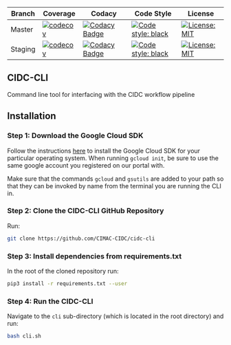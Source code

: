 | Branch  | Coverage                                                                                                                                          | Codacy                                                                                                                                                                                                                                                           | Code Style                                                                                                        | License                                                                                                     |
| ------- | ------------------------------------------------------------------------------------------------------------------------------------------------- | ---------------------------------------------------------------------------------------------------------------------------------------------------------------------------------------------------------------------------------------------------------------- | ----------------------------------------------------------------------------------------------------------------- | ----------------------------------------------------------------------------------------------------------- |
| Master  | [![codecov](https://codecov.io/gh/CIMAC-CIDC/cidc-cli/branch/master/graph/badge.svg)](https://codecov.io/gh/CIMAC-CIDC/cidc-cli/branch/master/)   | [![Codacy Badge](https://api.codacy.com/project/badge/Grade/b705166077e84bd69000e63b7e2f0e7c)](https://www.codacy.com/app/CIMAC-CIDC/cidc-cli?utm_source=github.com&utm_medium=referral&utm_content=CIMAC-CIDC/cidc-cli&utm_campaign=Badge_Grade?branch=master)  | [![Code style: black](https://img.shields.io/badge/code%20style-black-000000.svg)](https://github.com/ambv/black) | [![License: MIT](https://img.shields.io/badge/License-MIT-yellow.svg)](https://opensource.org/licenses/MIT) |
| Staging | [![codecov](https://codecov.io/gh/CIMAC-CIDC/cidc-cli/branch/staging/graph/badge.svg)](https://codecov.io/gh/CIMAC-CIDC/cidc-cli/branch/staging/) | [![Codacy Badge](https://api.codacy.com/project/badge/Grade/b705166077e84bd69000e63b7e2f0e7c)](https://www.codacy.com/app/CIMAC-CIDC/cidc-cli?utm_source=github.com&utm_medium=referral&utm_content=CIMAC-CIDC/cidc-cli&utm_campaign=Badge_Grade?branch=staging) | [![Code style: black](https://img.shields.io/badge/code%20style-black-000000.svg)](https://github.com/ambv/black) | [![License: MIT](https://img.shields.io/badge/License-MIT-yellow.svg)](https://opensource.org/licenses/MIT) |

## CIDC-CLI

Command line tool for interfacing with the CIDC workflow pipeline

## Installation

### Step 1: Download the Google Cloud SDK

Follow the instructions [here](https://cloud.google.com/sdk/docs/downloads-interactive) to install the Google Cloud SDK for your particular operating system. When running `gcloud init`, be sure to use the same google account you registered on our portal with.

Make sure that the commands `gcloud` and `gsutils` are added to your path so that they can be invoked by name from the terminal you are running the CLI in.

### Step 2: Clone the CIDC-CLI GitHub Repository

Run:

```bash
git clone https://github.com/CIMAC-CIDC/cidc-cli
```

### Step 3: Install dependencies from requirements.txt

In the root of the cloned repository run:

```bash
pip3 install -r requirements.txt --user
```

### Step 4: Run the CIDC-CLI

Navigate to the `cli` sub-directory (which is located in the root directory) and run:

```bash
bash cli.sh
```
